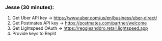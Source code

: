 ### **Jesse (30 minutes):**

1. Get Uber API key → <https://www.uber.com/us/en/business/uber-direct/>
2. Get Postmates API key → <https://postmates.com/partner/welcome>
3. Get Lightspeed OAuth → <https://reggieanddro.retail.lightspeed.app>
4. Provide keys to Replit
